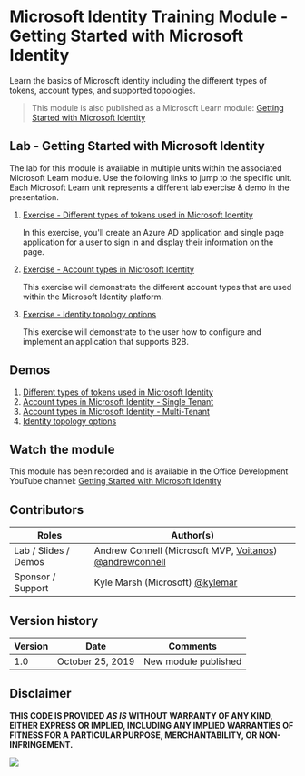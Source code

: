 # Microsoft Identity Training Module - Getting Started with Microsoft Identity

Learn the basics of Microsoft identity including the different types of tokens, account types, and supported topologies.

> This module is also published as a Microsoft Learn module: [Getting Started with Microsoft Identity](https://docs.microsoft.com/learn/modules/getting-started-identity)

## Lab - Getting Started with Microsoft Identity

The lab for this module is available in multiple units within the associated Microsoft Learn module. Use the following links to jump to the specific unit. Each Microsoft Learn unit represents a different lab exercise & demo in the presentation.

1. [Exercise - Different types of tokens used in Microsoft Identity](https://docs.microsoft.com/learn/modules/getting-started-identity/3-exercise-different-token-types)

    In this exercise, you'll create an Azure AD application and single page application for a user to sign in and display their information on the page.

1. [Exercise - Account types in Microsoft Identity](https://docs.microsoft.com/learn/modules/getting-started-identity/5-exercise-different-account-types)

    This exercise will demonstrate the different account types that are used within the Microsoft Identity platform.

1. [Exercise - Identity topology options](https://docs.microsoft.com/learn/modules/getting-started-identity/7-exercise-topology-options)

    This exercise will demonstrate to the user how to configure and implement an application that supports B2B.

## Demos

1. [Different types of tokens used in Microsoft Identity](./Demos/01-spa)
1. [Account types in Microsoft Identity - Single Tenant](./Demos/02-aspnetcore-singleorg)
1. [Account types in Microsoft Identity - Multi-Tenant](./Demos/02-aspnetcore-multitorg)
1. [Identity topology options](./Demos/03-aspnetcode-b2b)

## Watch the module

This module has been recorded and is available in the Office Development YouTube channel: [Getting Started with Microsoft Identity](https://youtu.be/3VgHZtjFSPk)

## Contributors

|        Roles         |                                                    Author(s)                                                     |
| -------------------- | ---------------------------------------------------------------------------------------------------------------- |
| Lab / Slides / Demos | Andrew Connell (Microsoft MVP, [Voitanos](https://www.voitanos.io)) [@andrewconnell](//github.com/andrewconnell) |
| Sponsor / Support    | Kyle Marsh (Microsoft) [@kylemar](//github.com/kylemar)                                                          |

## Version history

| Version |       Date       |       Comments       |
| ------- | ---------------- | -------------------- |
| 1.0     | October 25, 2019 | New module published |

## Disclaimer

**THIS CODE IS PROVIDED _AS IS_ WITHOUT WARRANTY OF ANY KIND, EITHER EXPRESS OR IMPLIED, INCLUDING ANY IMPLIED WARRANTIES OF FITNESS FOR A PARTICULAR PURPOSE, MERCHANTABILITY, OR NON-INFRINGEMENT.**

<img src="https://telemetry.sharepointpnp.com/TrainingContent/Identity/01-getting-started-microsoft-identity" />
